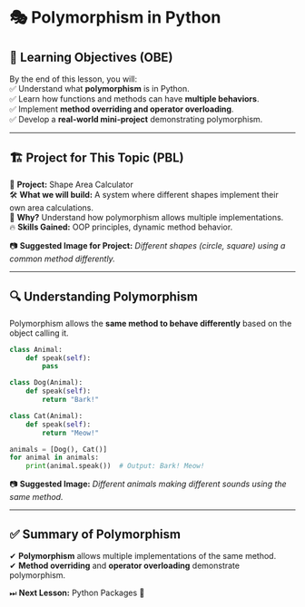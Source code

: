 # 🎭 Polymorphism in Python  

## 🎯 Learning Objectives (OBE)  
By the end of this lesson, you will:  
✅ Understand what **polymorphism** is in Python.  
✅ Learn how functions and methods can have **multiple behaviors**.  
✅ Implement **method overriding and operator overloading**.  
✅ Develop a **real-world mini-project** demonstrating polymorphism.  

---

## 🏗 Project for This Topic (PBL)  
📌 **Project:** Shape Area Calculator  
🛠 **What we will build:** A system where different shapes implement their own area calculations.  
📌 **Why?** Understand how polymorphism allows multiple implementations.  
🔥 **Skills Gained:** OOP principles, dynamic method behavior.  

📷 **Suggested Image for Project:** *Different shapes (circle, square) using a common method differently.*  

---

## 🔍 Understanding Polymorphism  

Polymorphism allows the **same method to behave differently** based on the object calling it.  

```python
class Animal:
    def speak(self):
        pass

class Dog(Animal):
    def speak(self):
        return "Bark!"

class Cat(Animal):
    def speak(self):
        return "Meow!"

animals = [Dog(), Cat()]
for animal in animals:
    print(animal.speak())  # Output: Bark! Meow!
```

📷 **Suggested Image:** *Different animals making different sounds using the same method.*  

---

## ✅ Summary of Polymorphism  
✔ **Polymorphism** allows multiple implementations of the same method.  
✔ **Method overriding** and **operator overloading** demonstrate polymorphism.  

⏭ **Next Lesson:** Python Packages 🚀  
